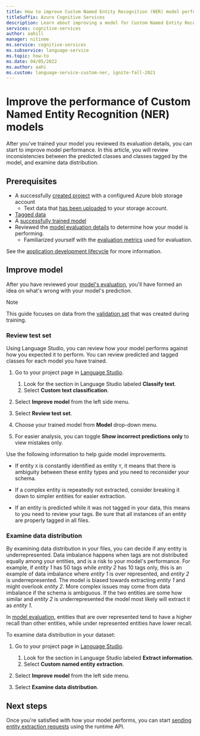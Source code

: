 ```yaml
---
title: How to improve Custom Named Entity Recognition (NER) model performance
titleSuffix: Azure Cognitive Services
description: Learn about improving a model for Custom Named Entity Recognition (NER).
services: cognitive-services
author: aahill
manager: nitinme
ms.service: cognitive-services
ms.subservice: language-service
ms.topic: how-to
ms.date: 04/05/2022
ms.author: aahi
ms.custom: language-service-custom-ner, ignite-fall-2021
---
```


# Improve the performance of Custom Named Entity Recognition (NER) models 

After you've trained your model you reviewed its evaluation details, you can start to improve model performance. In this article, you will review inconsistencies between the predicted classes and classes tagged by the model, and examine data distribution.

## Prerequisites

* A successfully [created project](create-project.md) with a configured Azure blob storage account
    * Text data that [has been uploaded](create-project.md#prepare-training-data) to your storage account.
* [Tagged data](tag-data.md)
* A [successfully trained model](train-model.md)
* Reviewed the [model evaluation details](view-model-evaluation.md) to determine how your model is performing.
    * Familiarized yourself with the [evaluation metrics](../concepts/evaluation-metrics.md) used for evaluation.

See the [application development lifecycle](../overview.md#application-development-lifecycle) for more information.


## Improve model

After you have reviewed your [model's evaluation](view-model-evaluation.md), you'll have formed an idea on what's wrong with your model's prediction. 

> [!NOTE]
> This guide focuses on data from the [validation set](train-model.md) that was created during training.

### Review test set

Using Language Studio, you can review how your model performs against how you expected it to perform. You can review predicted and tagged classes for each model you have trained.

1. Go to your project page in [Language Studio](https://aka.ms/languageStudio).
    1. Look for the section in Language Studio labeled **Classify text**.
    2. Select **Custom text classification**. 

2. Select **Improve model** from the left side menu.

3. Select **Review test set**.

4. Choose your trained model from **Model** drop-down menu.

5. For easier analysis, you can toggle **Show incorrect predictions only** to view mistakes only.

Use the following information to help guide model improvements. 

* If entity `X` is constantly identified as entity `Y`, it means that there is ambiguity between these entity types and you need to reconsider your schema.

* If a complex entity is repeatedly not extracted, consider breaking it down to simpler entities for easier extraction.

* If an entity is predicted while it was not tagged in your data, this means to you need to review your tags. Be sure that all instances of an entity are properly tagged in all files.

### Examine data distribution

By examining data distribution in your files, you can decide if any entity is underrepresented. Data imbalance happens when tags are not distributed equally among your entities, and is a risk to your model's performance. For example, if *entity 1* has 50 tags while *entity 2* has 10 tags only, this is an example of data imbalance where *entity 1* is over represented, and *entity 2* is underrepresented. The model is biased towards extracting *entity 1* and might overlook *entity 2*. More complex issues may come from data imbalance if the schema is ambiguous. If the two entities are some how similar and *entity 2* is underrepresented the model most likely will extract it as *entity 1*.

In [model evaluation](view-model-evaluation.md), entities that are over represented tend to have a higher recall than other entities, while under represented entities have lower recall.

To examine data distribution in your dataset:

1. Go to your project page in [Language Studio](https://aka.ms/languageStudio).
    1. Look for the section in Language Studio labeled **Extract information**.
    2. Select **Custom named entity extraction**. 
2. Select **Improve model** from the left side menu.

3. Select **Examine data distribution**.

## Next steps

Once you're satisfied with how your model performs, you can start [sending entity extraction requests](call-api.md) using the runtime API.
